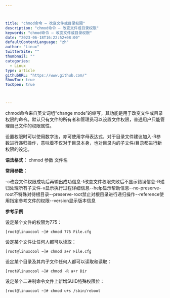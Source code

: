 ```yaml
---



title: "chmod命令 – 改变文件或目录权限"
description: "chmod命令 – 改变文件或目录权限"
keywords: "chmod命令 – 改变文件或目录权限"
date: "2023-06-18T16:22:52+08:00"
defaultContentLanguage: "zh"
author: "Linux"
twitterSite: ""
thumbnail: ""
categories:
  - Linux
type: article
githubURL: "https://www.github.com/"
ShowToc: true
TocOpen: true



---
```


chmod命令来自英文词组“change mode”的缩写，其功能是用于改变文件或目录权限的命令。默认只有文件的所有者和管理员可以设置文件权限，普通用户只能管理自己文件的权限属性。

设置权限时可以使用数字法，亦可使用字母表达式，对于目录文件建议加入-R参数进行递归操作，意味着不仅对于目录本身，也对目录内的子文件/目录都进行新权限的设定。

**语法格式：** chmod 参数 文件名

**常用参数：**

-c改变文件权限成功后再输出成功信息-f改变文件权限失败后不显示错误信息-R递归处理所有子文件-v显示执行过程详细信息--help显示帮助信息--no-preserve-root不特殊对待根目录--preserve-root禁止对根目录进行递归操作--reference使用指定参考文件的权限--version显示版本信息

**参考示例**

设定某个文件的权限为775：

```
[root@linuxcool ~]# chmod 775 File.cfg
```

设定某个文件让任何人都可以读取：

```
[root@linuxcool ~]# chmod a+r File.cfg
```

设定某个目录及其内子文件任何人都可以读取和读取：

```
[root@linuxcool ~]# chmod -R a+r Dir
```

设定某个二进制命令文件上新增SUID特殊权限位：

```
[root@linuxcool ~]# chmod u+s /sbin/reboot
```